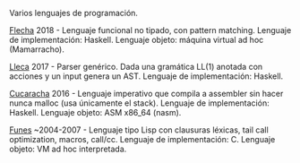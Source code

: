 
Varios lenguajes de programación.

[Flecha](flecha/) 2018 - Lenguaje funcional no tipado, con pattern matching.
Lenguaje de implementación: Haskell. Lenguaje objeto: máquina virtual ad hoc (Mamarracho).

[Lleca](lleca/) 2017 - Parser genérico. Dada una gramática LL(1) anotada con acciones y un input genera un AST.
Lenguaje de implementación: Haskell.

[Cucaracha](cucaracha/) 2016 - Lenguaje imperativo que compila a assembler sin hacer nunca malloc (usa únicamente el stack).
Lenguaje de implementación: Haskell. Lenguaje objeto: ASM x86_64 (nasm).

[Funes](funes/) ~2004-2007 - Lenguaje tipo Lisp con clausuras léxicas, tail call optimization, macros, call/cc.
Lenguaje de implementación: C. Lenguaje objeto: VM ad hoc interpretada.

